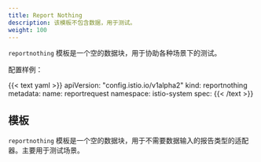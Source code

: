 ```yaml
---
title: Report Nothing
description: 该模板不包含数据，用于测试。
weight: 100
---
```


`reportnothing` 模板是一个空的数据块，用于协助各种场景下的测试。

配置样例：

{{< text yaml >}}
apiVersion: "config.istio.io/v1alpha2"
kind: reportnothing
metadata:
  name: reportrequest
  namespace: istio-system
spec:
{{< /text >}}

## 模板

`reportnothing` 模板是一个空的数据块，用于不需要数据输入的报告类型的适配器。主要用于测试场景。